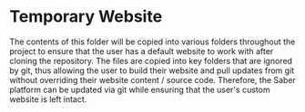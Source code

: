 # Temporary Website
The contents of this folder will be copied into various folders throughout the project to ensure that the user has a default website to work with after cloning the repository. The files are copied into key folders that are ignored by git, thus allowing the user to build their website and pull updates from git without overriding their website content / source code. Therefore, the Saber platform can be updated via git while ensuring that the user's custom website is left intact.